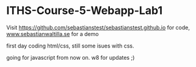 # ITHS-Course-5-Webapp-Lab1
Visit https://github.com/sebastianstest/sebastianstest.github.io for code, www.sebastianwaltilla.se for a demo

first day coding html/css, still some isues with css. 

going for javascript from now on. w8 for updates ;) 


